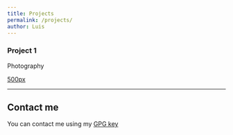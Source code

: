 ```yaml
---
title: Projects
permalink: /projects/
author: Luis
---
```


### Project 1
Photography

[500px](https://500px.com/lcerezo)

***



## Contact me
You can contact me using my [GPG key](https://raw.githubusercontent.com/lcerezo/scriptz/master/pgppublickey.txt)

